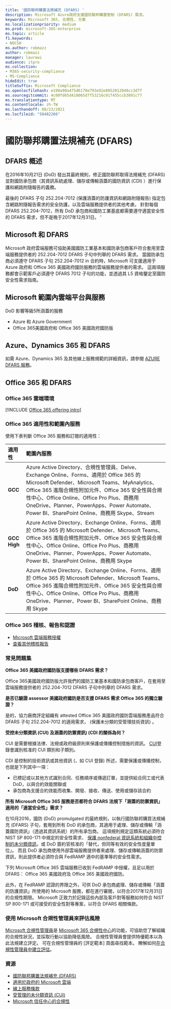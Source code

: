 ```yaml
---
title: '國防聯邦購置法規補充 (DFARS) '
description: Microsoft Azure政府支援國防聯邦購置管制 (DFARS) 需求。
keywords: Microsoft 365, 合規性, 方案
ms.localizationpriority: medium
ms.prod: microsoft-365-enterprise
ms.topic: article
f1.keywords:
- NOCSH
ms.author: robmazz
author: robmazz
manager: laurawi
audience: itpro
ms.collection:
- M365-security-compliance
- MS-Compliance
hideEdit: true
titleSuffix: Microsoft Compliance
ms.openlocfilehash: e190a98a475d6170e793e92e8052012048cc3d7f
ms.sourcegitcommit: 4c00fd65d418065d7f53216c91f455ccb3891c77
ms.translationtype: MT
ms.contentlocale: zh-TW
ms.lasthandoff: 08/23/2021
ms.locfileid: "58482266"
---
```

# <a name="defense-federal-acquisition-regulation-supplement-dfars"></a>國防聯邦購置法規補充 (DFARS) 

## <a name="dfars-overview"></a>DFARS 概述

在2016年10月21日 (DoD) 發出其最終規則，修正國防聯邦取得法規補充 (DFARS) 並對國防承包商（其資訊系統處理、儲存或傳輸涵蓋的國防資訊 (CDI) ）進行保護和網路附隨報告的義務。  
  
最後的 DFARS 子句 252.204-7012 (保護涵蓋的防護資訊和網路附隨報告) 指定包含網路附隨報告需求的安全防護，以及雲端服務提供者的其他考慮。 針對每個 DFARS 252.204-7012，所有 DoD 承包商和國防工業基底都需要遵守適當安全性的 DFARS 需求，但不是晚于2017年12月31日。 '

## <a name="microsoft-and-dfars"></a>Microsoft 和 DFARS

Microsoft 政府雲端服務可協助美國國防工業基本和國防承包商客戶符合套用至雲端服務提供者的 252.204-7012 DFARS 子句中列舉的 DFARS 需求。 當國防承包商必須遵守 DFARS 子句 252.204-7012 in 合約時，Microsoft 可支援適用于 Azure 政府和 Office 365 美國政府國防服務的雲端服務提供者的需求。 這兩項服務都會示範客戶必須遵守 DFARS 7012 子句的功能，並透過其 L5 資格鑒定至國防安全性需求指南。  

## <a name="microsoft-in-scope-cloud-platforms--services"></a>Microsoft 範圍內雲端平台與服務

DoD 影響等級5所涵蓋的服務

- Azure 和 Azure Government
- Office 365美國政府和 Office 365 美國政府國防版

## <a name="azure-dynamics-365-and-dfars"></a>Azure、Dynamics 365 和 DFARS

如需 Azure、Dynamics 365 及其他線上服務規範的詳細資訊，請參閱 [AZURE DFARS 服務](/azure/compliance/offerings/offering-dfars)。

## <a name="office-365-and-dfars"></a>Office 365 和 DFARS

### <a name="office-365-cloud-environments"></a>Office 365 雲端環境

[!INCLUDE [Office 365 offering intro](../includes/o365-offering-introduction.md)]

### <a name="office-365-applicability-and-in-scope-services"></a>Office 365 適用性和範圍內服務

使用下表判斷 Office 365 服務和訂閱的適用性：

| **適用性** | **範圍內服務** |
|:------------------|:----------------------|
| **GCC** | Azure Active Directory、合規性管理員、Delve、Exchange Online、Forms、適用於 Office 365 的 Microsoft Defender、Microsoft Teams、MyAnalytics、Office 365 進階合規性附加元件、Office 365 安全性與合規性中心、Office Online、Office Pro Plus、商務用 OneDrive、Planner、PowerApps、Power Automate、Power BI、SharePoint Online、商務用 Skype、Stream |
| **GCC High** | Azure Active Directory、Exchange Online、Forms、適用於 Office 365 的 Microsoft Defender、Microsoft Teams、Office 365 進階合規性附加元件、Office 365 安全性與合規性中心、Office Online、Office Pro Plus、商務用 OneDrive、Planner、PowerApps、Power Automate、Power BI、SharePoint Online、商務用 Skype |
| **DoD** | Azure Active Directory、Exchange Online、Forms、適用於 Office 365 的 Microsoft Defender、Microsoft Teams、Office 365 進階合規性附加元件、Office 365 安全性與合規性中心、Office Online、Office Pro Plus、商務用 OneDrive、Planner、Power BI、SharePoint Online、商務用 Skype |

### <a name="office-365-audits-reports-and-certificates"></a>Office 365 稽核、報告和認證

- [Microsoft 雲端服務授權](https://marketplace.fedramp.gov/index.html#/products?status=Compliant&sort=productName)
- [查看其他稽核報告](https://aka.ms/auditreports)

### <a name="frequently-asked-questions"></a>常見問題集

**Office 365 美國政府國防版支援哪些 DFARS 需求？**

Office 365美國政府國防版允許我們的國防工業基本和國防承包商客戶，在套用至雲端服務提供者的 252.204-7012 DFARS 子句中列舉的 DFARS 需求。

**是否已驗證 assessor 美國政府國防是否支援 DFARS 需求 Office 365 的獨立驗證？**

是的，協力廠商評定組織有 attested Office 365 美國政府國防雲端服務產品符合 DFARS 子句 252.204-7012 的適用需求， (保護未分類的受管理技術資訊) 。

**受控未分類資訊 (CUI) 及涵蓋的防禦資訊)  (CDI 的關係為何？**

CUI 是需要根據法律、法規或政府級原則來保護或傳播控制措施的資訊。 [CUI](https://www.archives.gov/cui/registry/category-list.html)登錄會識別核准的 CUI 類別和子類別。

CDI 是控制的技術資訊或其他資訊 (，如 CUI 登錄) 所述，需要保護或傳播控制，也就是下列其中一項：

- 已標記或以其他方式識別合同、任務順序或傳遞訂單，並提供給合同工或代表 DoD，以與合約效能關聯或
- 承包商為支援合約效能而收集、開發、接收、傳送、使用或儲存該合約

**所有 Microsoft Office 365 服務是否都符合 DFARS 法規下「涵蓋的防禦資訊」適用的「適當安全性」需求？**

在10月2016，國防 (DoD) promulgated 的最終規則，以執行國防聯邦購買法規補充 (DFARS) 子句，套用到所有 DoD 的承包商，其適用于處理、儲存或傳輸「涵蓋國防資訊」（透過其資訊系統）的所有承包商。 這項規則規定這類系統必須符合 NIST SP 800-171 中規定的安全性需求、 [保護 nonfederal 資訊系統和組織中控制的未分類資訊](https://nvlpubs.nist.gov/nistpubs/SpecialPublications/NIST.SP.800-171.pdf)，或 DoD 簽約官核准的「替代，但同等有效的安全性度量單位」。 而且 DoD 承包商使用外部雲端服務提供者來處理、儲存或傳輸涵蓋的防禦資訊，則此提供者必須符合與 FedRAMP 適中的基準等的安全性需求。

下列 Microsoft Office 365 雲端服務已收到 FedRAMP 中授權，且足以用於 DFARS： Office 365 美國政府及 Office 365 美國政府國防。

此外，在 FedRAMP 認證的界限之外，可供 DoD 承包商處理、儲存或傳輸「涵蓋的防護資訊」所使用的 Microsoft 服務，都在進行審閱，以符合2017年12月31日的合規性期限。 Microsoft 正致力於記錄這些內部及客戶對等服務如何符合 NIST SP 800-171 或可接受的安全性對等專案，以符合 DFARS 相關條款。

### <a name="use-microsoft-compliance-manager-to-assess-your-risk"></a>使用 Microsoft 合規性管理員來評估風險

[Microsoft 合規性管理員](/microsoft-365/compliance/compliance-manager)是 [Microsoft 365 合規性中心](/microsoft-365/compliance/microsoft-365-compliance-center)的功能，可協助您了解組織的合規性狀況，並採取行動以協助降低風險。 合規性管理員會提供特優範本以為此法規建立評定。 可在合規性管理員的 [評定範本] 頁面尋找範本。 瞭解如何[在合規性管理員中建立評估](/microsoft-365/compliance/compliance-manager-assessments)。

### <a name="resources"></a>資源

- [國防聯邦購置法規補充 (DFARS) ](https://www.acq.osd.mil/dpap/dars/dfarspgi/current/index.html)
- [適用於政府的 Microsoft 雲端](https://enterprise.microsoft.com/industries/government/start-your-microsoft-cloud-for-government-trial-today)
- [線上服務條款](https://www.microsoftvolumelicensing.com/DocumentSearch.aspx?Mode=3&DocumentTypeId=31)
- [受管理的未分類資訊 (CUI) ](https://www.archives.gov/cui/registry/category-list)
- [Microsoft 信任中心的合規性](https://www.microsoft.com/trust-center/compliance/compliance-overview)
